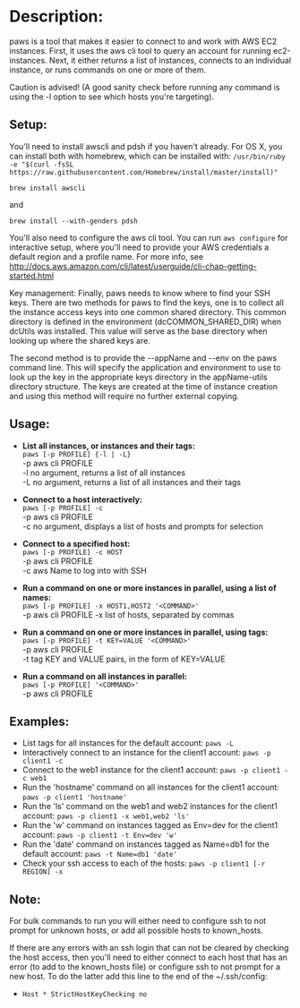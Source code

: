 # Description:
paws is a tool that makes it easier to connect to and work with AWS EC2 instances.  First, it uses the aws cli tool to query an account for running ec2-instances.  Next, it either returns a list of instances, connects to an individual instance, or runs commands on one or more of them.

Caution is advised!  (A good sanity check before running any command is using the -l option to see which hosts you're targeting).

## Setup:

You'll need to install awscli and pdsh if you haven't already.  For OS X, you can install both with homebrew, which can be installed with:
`/usr/bin/ruby -e "$(curl -fsSL https://raw.githubusercontent.com/Homebrew/install/master/install)"`

```
brew install awscli
```
and
```
brew install --with-genders pdsh
```

You'll also need to configure the aws cli tool.  You can run `aws configure` for interactive setup, where you'll need to provide your AWS credentials a default region and a profile name.  For more info, see http://docs.aws.amazon.com/cli/latest/userguide/cli-chap-getting-started.html

Key management:
Finally, paws needs to know where to find your SSH keys.  There are two methods for paws to find the keys, one is to collect all the instance access keys into one common shared directory. This common directory is defined in the environment (dcCOMMON_SHARED_DIR) when dcUtils was installed.  This value will serve as the base directory when looking up where the shared keys are.

The second method is to provide the --appName and --env on the paws command line.  This will specify the application and environment to use to look up the key in the appropriate keys directory in the appName-utils directory structure.  The keys are created at the time of instance creation and using this method will require no further external copying. 

## Usage:
* **List all instances, or instances and their tags:**  
   `paws [-p PROFILE] {-l | -L}`  
    -p	aws cli PROFILE  
    -l	no argument, returns a list of all instances  
    -L	no argument, returns a list of all instances and their tags  

* **Connect to a host interactively:**  
   `paws [-p PROFILE] -c`  
   -p	aws cli PROFILE  
   -c	no argument, displays a list of hosts and prompts for selection  

* **Connect to a specified host:**  
   `paws [-p PROFILE] -c HOST`  
   -p	aws cli PROFILE  
   -c	aws Name to log into with SSH  

* **Run a command on one or more instances in parallel, using a list of names:**  
   `paws [-p PROFILE] -x HOST1,HOST2 '<COMMAND>'`  
   -p	aws cli PROFILE 
   -x	list of hosts, separated by commas  

* **Run a command on one or more instances in parallel, using tags:**  
   `paws [-p PROFILE] -t KEY=VALUE '<COMMAND>'`  
   -p	aws cli PROFILE  
   -t	tag KEY and VALUE pairs, in the form of KEY=VALUE  

* **Run a command on all instances in parallel:**  
   `paws [-p PROFILE] '<COMMAND>'`  
   -p	aws cli PROFILE  

## Examples:
  * List tags for all instances for the default account:  `paws -L`  
  * Interactively connect to an instance for the client1 account:  `paws -p client1 -c`  
  * Connect to the web1 instance for the client1 account:  `paws -p client1 -c web1`  
  * Run the 'hostname' command on all instances for the client1 account:  `paws -p client1 'hostname'`  
  * Run the 'ls' command on the web1 and web2 instances for the client1 account:  `paws -p client1 -x web1,web2 'ls'`  
  * Run the 'w' command on instances tagged as Env=dev for the client1 account:  `paws -p client1 -t Env=dev 'w'`  
  * Run the 'date' command on instances tagged as Name=db1 for the default account:  `paws -t Name=db1 'date'` 
  * Check your ssh access to each of the hosts: `paws -p client1 [-r REGION] -x`

## Note:
For bulk commands to run you will either need to configure ssh to not prompt for unknown hosts, or add all possible hosts to known_hosts.

If there are any errors with an ssh login that can not be cleared by checking the host access, then you'll need to either connect to each host that has an error (to add to the known_hosts file) or configure ssh to not prompt for a new host. To do the latter add this line to the end of the ~/.ssh/config:
  * `Host *
      StrictHostKeyChecking no`
